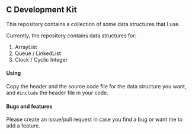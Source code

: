 ## C Development Kit

This repository contains a collection of some data structures that I use.

Currently, the repository contains data structures for:

1. ArrayList
2. Queue / LinkedList
3. Clock / Cyclic Integer

#### Using

Copy the header and the source code file for the data structure you want, and `#include` the header file in your code.

#### Bugs and features

Please create an issue/pull request in case you find a bug or want me to add a feature.

